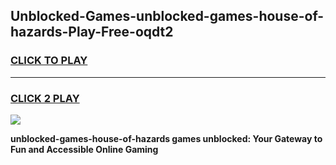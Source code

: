 
## Unblocked-Games-unblocked-games-house-of-hazards-Play-Free-oqdt2
<h3>
<a href="https://premium76.site?title=unblocked-games-house-of-hazards&ref=18A">CLICK TO PLAY</a></h3>
<hr>

<h3>
<a href="https://premium76.site?title=unblocked-games-house-of-hazards&ref=18A">CLICK 2 PLAY</a>
  
</h3>

<a href="https://premium76.site?title=unblocked-games-house-of-hazards&ref=18A"><img src="https://clearcache.store/games.png"></a>


**unblocked-games-house-of-hazards games unblocked: Your Gateway to Fun and Accessible Online Gaming**

